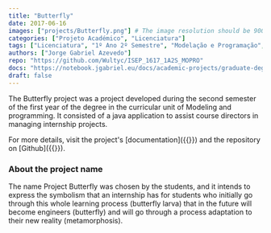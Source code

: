 ```yaml
---
title: "Butterfly"
date: 2017-06-16
images: ["projects/Butterfly.png"] # The image resolution should be 900x500 or a proportional resolution
categories: ["Projeto Académico", "Licenciatura"]
tags: ["Licenciatura", "1º Ano 2º Semestre", "Modelação e Programação", "Java"]
authors: ["Jorge Gabriel Azevedo"]
repo: "https://github.com/Wultyc/ISEP_1617_1A2S_MOPRO"
docs: "https://notebook.jgabriel.eu/docs/academic-projects/graduate-degree/butterfly/"
draft: false
---
```

<!--more-->
The Butterfly project was a project developed during the second semester of the first year of the degree in the curricular unit of Modeling and programming. It consisted of a java application to assist course directors in managing internship projects.

For more details, visit the project's [documentation]({{<param docs>}}) and the repository on [Github]({{<param repo>}}).

### About the project name
The name Project Butterfly was chosen by the students, and it intends to express the symbolism that an internship has for students who initially go through this whole learning process (butterfly larva) that in the future will become engineers (butterfly) and will go through a process adaptation to their new reality (metamorphosis).